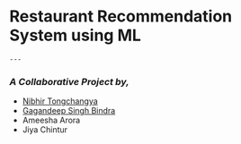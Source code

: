 # Restaurant Recommendation System using ML
	---
### _A Collaborative Project by,_ 

- [Nibhir Tongchangya](https://github.com/nibton) 
- [Gagandeep Singh Bindra](https://github.com/gagandeep00)
- Ameesha Arora
- Jiya Chintur
